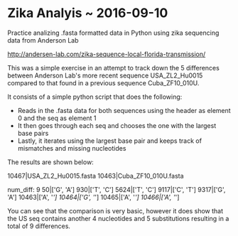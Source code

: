 # Zika Analyis ~ 2016-09-10
Practice analizing .fasta formatted data in Python using zika sequencing data from Anderson Lab

http://andersen-lab.com/zika-sequence-local-florida-transmission/

This was a simple exercise in an attempt to track down the 5 differences between Anderson Lab's more recent 
sequence USA_ZL2_Hu0015 compared to that found in a previous sequence Cuba_ZF10_010U.

It consists of a simple python script that does the following:

* Reads in the .fasta data for both sequences using the header as element 0 and the seq as element 1
* It then goes through each seq and chooses the one with the largest base pairs
* Lastly, it iterates using the largest base pair and keeps track of mismatches and missing nucleotides

The results are shown below:

10467|USA_ZL2_Hu0015.fasta
10463|Cuba_ZF10_010U.fasta

num_diff: 9
   50|['G', 'A']
  930|['T', 'C']
 5624|['T', 'C']
 9117|['C', 'T']
 9317|['G', 'A']
10463|['A', '_']
10464|['G', '_']
10465|['A', '_']
10466|['A', '_']

You can see that the comparison is very basic, however it does show that the US seq contains another 4 nucleotides and 5 substitutions resulting in a total of 9 differences.